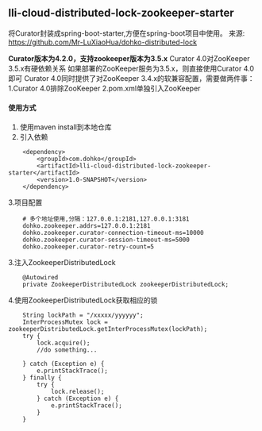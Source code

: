 
lli-cloud-distributed-lock-zookeeper-starter
---
将Curator封装成spring-boot-starter,方便在spring-boot项目中使用。
来源: https://github.com/Mr-LuXiaoHua/dohko-distributed-lock

**Curator版本为4.2.0，支持zookeeper版本为3.5.x**
Curator 4.0对ZooKeeper 3.5.x有硬依赖关系
如果部署的ZooKeeper服务为3.5.x，则直接使用Curator 4.0即可
Curator 4.0同时提供了对ZooKeeper 3.4.x的软兼容配置，需要做两件事：
1.Curator 4.0排除ZooKeeper
2.pom.xml单独引入ZooKeeper

#### 使用方式
1. 使用maven install到本地仓库
2. 引入依赖
```
    <dependency>
        <groupId>com.dohko</groupId>
        <artifactId>lli-cloud-distributed-lock-zookeeper-starter</artifactId>
        <version>1.0-SNAPSHOT</version>
    </dependency>
```
3.项目配置
```
    # 多个地址使用,分隔：127.0.0.1:2181,127.0.0.1:3181
    dohko.zookeeper.addrs=127.0.0.1:2181
    dohko.zookeeper.curator-connection-timeout-ms=10000
    dohko.zookeeper.curator-session-timeout-ms=5000
    dohko.zookeeper.curator-retry-count=5
```

3.注入ZookeeperDistributedLock
```
    @Autowired
    private ZookeeperDistributedLock zookeeperDistributedLock;
```

4.使用ZookeeperDistributedLock获取相应的锁
```
    String lockPath = "/xxxxx/yyyyyy";
    InterProcessMutex lock = zookeeperDistributedLock.getInterProcessMutex(lockPath);
    try {
        lock.acquire();
        //do something...
        
    } catch (Exception e) {
        e.printStackTrace();
    } finally {
        try {
            lock.release();
        } catch (Exception e) {
            e.printStackTrace();
        }
    }
```